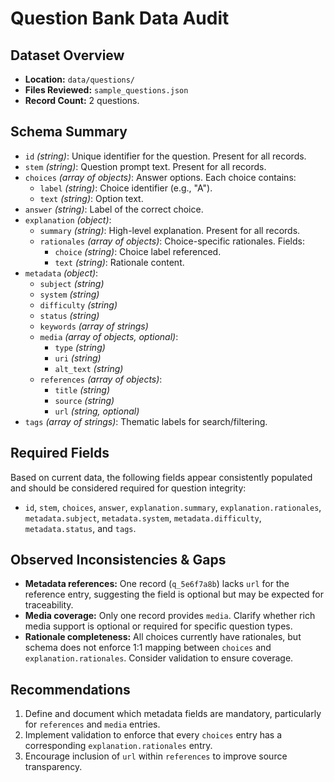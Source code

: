# Question Bank Data Audit

## Dataset Overview
- **Location:** `data/questions/`
- **Files Reviewed:** `sample_questions.json`
- **Record Count:** 2 questions.

## Schema Summary
- `id` *(string)*: Unique identifier for the question. Present for all records.
- `stem` *(string)*: Question prompt text. Present for all records.
- `choices` *(array of objects)*: Answer options. Each choice contains:
  - `label` *(string)*: Choice identifier (e.g., "A").
  - `text` *(string)*: Option text.
- `answer` *(string)*: Label of the correct choice.
- `explanation` *(object)*:
  - `summary` *(string)*: High-level explanation. Present for all records.
  - `rationales` *(array of objects)*: Choice-specific rationales. Fields:
    - `choice` *(string)*: Choice label referenced.
    - `text` *(string)*: Rationale content.
- `metadata` *(object)*:
  - `subject` *(string)*
  - `system` *(string)*
  - `difficulty` *(string)*
  - `status` *(string)*
  - `keywords` *(array of strings)*
  - `media` *(array of objects, optional)*:
    - `type` *(string)*
    - `uri` *(string)*
    - `alt_text` *(string)*
  - `references` *(array of objects)*:
    - `title` *(string)*
    - `source` *(string)*
    - `url` *(string, optional)*
- `tags` *(array of strings)*: Thematic labels for search/filtering.

## Required Fields
Based on current data, the following fields appear consistently populated and should be considered required for question integrity:
- `id`, `stem`, `choices`, `answer`, `explanation.summary`, `explanation.rationales`, `metadata.subject`, `metadata.system`, `metadata.difficulty`, `metadata.status`, and `tags`.

## Observed Inconsistencies & Gaps
- **Metadata references:** One record (`q_5e6f7a8b`) lacks `url` for the reference entry, suggesting the field is optional but may be expected for traceability.
- **Media coverage:** Only one record provides `media`. Clarify whether rich media support is optional or required for specific question types.
- **Rationale completeness:** All choices currently have rationales, but schema does not enforce 1:1 mapping between `choices` and `explanation.rationales`. Consider validation to ensure coverage.

## Recommendations
1. Define and document which metadata fields are mandatory, particularly for `references` and `media` entries.
2. Implement validation to enforce that every `choices` entry has a corresponding `explanation.rationales` entry.
3. Encourage inclusion of `url` within `references` to improve source transparency.

